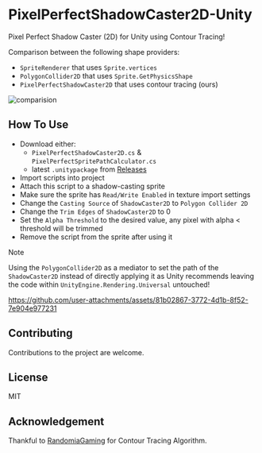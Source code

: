 # PixelPerfectShadowCaster2D-Unity
Pixel Perfect Shadow Caster (2D) for Unity using Contour Tracing!

Comparison between the following shape providers:
- `SpriteRenderer` that uses `Sprite.vertices`
- `PolygonCollider2D` that uses `Sprite.GetPhysicsShape`
- `PixelPerfectShadowCaster2D` that uses contour tracing (ours)
  
![comparision](https://github.com/user-attachments/assets/6381d40f-2a91-44b7-bf5f-2922bb0c8e7b)

## How To Use
- Download either:
  - `PixelPerfectShadowCaster2D.cs` & `PixelPerfectSpritePathCalculator.cs`
  - latest `.unitypackage` from [Releases](https://github.com/aniketrajnish/PixelPerfectShadowCaster2D-Unity/releases)
- Import scripts into project
- Attach this script to a shadow-casting sprite
- Make sure the sprite has `Read/Write Enabled` in texture import settings
- Change the `Casting Source` of `ShadowCaster2D` to `Polygon Collider 2D`
- Change the `Trim Edges` of `ShadowCaster2D` to 0
- Set the `Alpha Threshold` to the desired value, any pixel with alpha < threshold will be trimmed
- Remove the script from the sprite after using it

> [!NOTE]
> Using the `PolygonCollider2D` as a mediator to set the path of the `ShadowCaster2D` instead of directly applying it as Unity recommends leaving the code within `UnityEngine.Rendering.Universal` untouched!

https://github.com/user-attachments/assets/81b02867-3772-4d1b-8f52-7e904e977231

## Contributing
Contributions to the project are welcome.

## License
MIT

## Acknowledgement
Thankful to [RandomiaGaming](https://github.com/RandomiaGaming) for Contour Tracing Algorithm.
